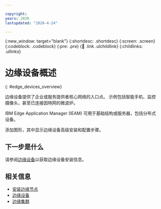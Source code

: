 ```yaml
---

copyright:
years: 2020
lastupdated: "2020-4-24"

---
```


{:new_window: target="blank"}
{:shortdesc: .shortdesc}
{:screen: .screen}
{:codeblock: .codeblock}
{:pre: .pre}
{:child: .link .ulchildlink}
{:childlinks: .ullinks}

# 边缘设备概述
{: #edge_devices_overview}

边缘设备提供了企业或服务提供者核心网络的入口点。 示例包括智能手机、监控摄像头，甚至已连接因特网的微波炉。

IBM Edge Application Manager (IEAM) 可用于基础结构或服务器，包括分布式设备。

添加图形，其中显示边缘设备高级安装和配置步骤。 

## 下一步是什么

请参阅[边缘设备](../developing/edge_devices.md)以获取边缘设备安装信息。

## 相关信息

* [安装边缘节点](installing_edge_nodes.md)
* [边缘设备](../developing/edge_devices.md)
* [边缘集群](../developing/edge_clusters.md)
